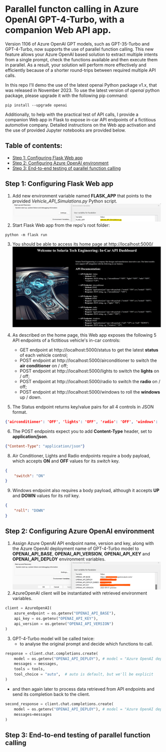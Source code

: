 # Parallel functon calling in Azure OpenAI GPT-4-Turbo, with a companion Web API app.

Version 1106 of Azure OpenAI GPT models, such as GPT-35-Turbo and GPT-4-Turbo, now supports the use of parallel function calling. This new feature allows your Azure OpenAI based solution to extract multiple intents from a single prompt, check the functions available and then execute them in parallel. As a result, your solution will perform more effectively and efficiently because of a shorter round-trips between required multiple API calls.

In this repo I'll demo the use of the latest openai Python package v1.x, that was released in November 2023. To use the latest version of *openai* python package, please upgrade it with the following pip command:
```
pip install --upgrade openai
```

Additionally, to help with the practical test of API calls, I provide a companion Web app in Flask to expose in-car API endpoints of a fictitious automotive company. Detailed instructions on the Web app activation and the use of provided Jupyter notebooks are provided below.

## Table of contents:
- [Step 1: Configuring Flask Web app](https://github.com/LazaUK/AOAI-ParallelFunctionCalling-SDKv1#step-1-configuring-flask-web-app)
- [Step 2: Configuring Azure OpenAI environment](https://github.com/LazaUK/AOAI-ParallelFunctionCalling-SDKv1#step-2-configuring-azure-openai-environment)
- [Step 3: End-to-end testing of parallel function calling](https://github.com/LazaUK/AOAI-ParallelFunctionCalling-SDKv1#step-3-end-to-end-testing-of-parallel-function-calling)

## Step 1: Configuring Flask Web app
1. Add new environment variable named **FLASK_APP** that points to the provided *Vehicle_API_Simulations.py* Python script.
![screenshot_1.1_environment](images/step1_flask_env.png)
2. Start Flask Web app from the repo's root folder:
```
python -m flask run
```
3. You should be able to access its home page at http://localhost:5000/
![screenshot_1.2_webapp](images/step1_flask_app.png)
4. As described on the home page, this Web app exposes the following 5 API endpoints of a fictitious vehicle's in-car controls:
   - GET endpoint at http://localhost:5000/status to get the latest **status** of each vehicle control;
   - POST endpoint at http://localhost:5000/airconditioner to switch the **air conditioner** on / off;
   - POST endpoint at http://localhost:5000/lights to switch the **lights** on / off;
   - POST endpoint at http://localhost:5000/radio to switch the **radio** on / off;
   - POST endpoint at http://localhost:5000/windows to roll the **windows** up / down.

5. The Status endpoint returns key/value pairs for all 4 controls in JSON format.
``` JSON
{'airconditioner': 'OFF', 'lights': 'OFF', 'radio': 'OFF', 'windows': 'DOWN'}
```
6. The POST endpoints expect you to add **Content-Type** header, set to **application/json**.
``` JSON
{"Content-Type": "application/json"}
```
8. Air Conditioner, Lights and Radio endpoints require a body payload, which accepts **ON** and **OFF** values for its *switch* key.
``` JSON
{
    "switch": "ON"
}
```
9. Windows endpoint also requires a body payload, although it accepts **UP** and **DOWN** values for its *roll* key. 
``` JSON
{
    "roll": "DOWN"
}
```

## Step 2: Configuring Azure OpenAI environment
1. Assign Azure OpenAI API endpoint name, version and key, along with the Azure OpenAI deployment name of GPT-4-Turbo model to **OPENAI_API_BASE**, **OPENAI_API_VERSION**, **OPENAI_API_KEY** and **OPENAI_API_DEPLOY** environment variables.
![screenshot_2.1_environment](images/step2_aoai_env.png)
2. AzureOpenAI client will be instantiated with retrieved environment variables.
``` Python
client = AzureOpenAI(
    azure_endpoint = os.getenv("OPENAI_API_BASE"),
    api_key = os.getenv("OPENAI_API_KEY"),
    api_version = os.getenv("OPENAI_API_VERSION")
)
```
3. GPT-4-Turbo model will be called twice:
   - to analyse the original prompt and decide which functions to call.
``` Python
response = client.chat.completions.create(
    model = os.getenv("OPENAI_API_DEPLOY"), # model = "Azure OpenAI deployment name".
    messages = messages,
    tools = tools,
    tool_choice = "auto",  # auto is default, but we'll be explicit
)
```
   - and then again later to process data retrieved from API endpoints and send its completion back to the client.
``` Python
second_response = client.chat.completions.create(
    model = os.getenv("OPENAI_API_DEPLOY"), # model = "Azure OpenAI deployment name".
    messages=messages
)
```

## Step 3: End-to-end testing of parallel function calling
